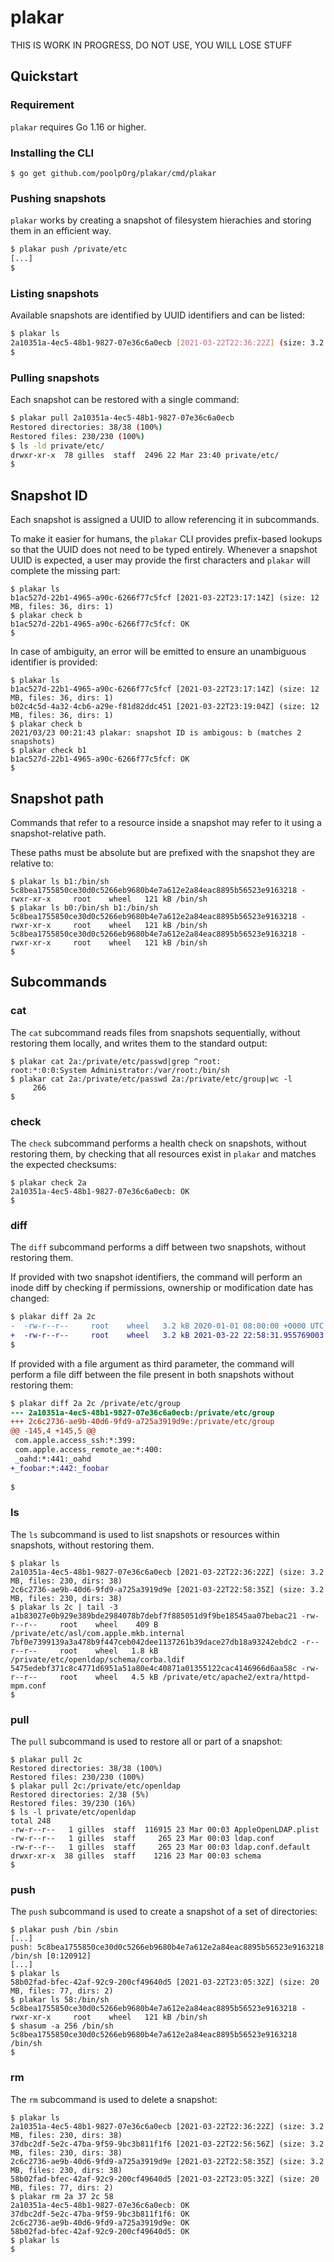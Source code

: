 # plakar

THIS IS WORK IN PROGRESS, DO NOT USE, YOU WILL LOSE STUFF


## Quickstart

### Requirement

`plakar` requires Go 1.16 or higher.


### Installing the CLI

```
$ go get github.com/poolpOrg/plakar/cmd/plakar
```


### Pushing snapshots

`plakar` works by creating a snapshot of filesystem hierachies and storing them in an efficient way.

```sh
$ plakar push /private/etc
[...]
$
```


### Listing snapshots

Available snapshots are identified by UUID identifiers and can be listed:

```sh
$ plakar ls
2a10351a-4ec5-48b1-9827-07e36c6a0ecb [2021-03-22T22:36:22Z] (size: 3.2 MB, files: 230, dirs: 38)
$
```

### Pulling snapshots

Each snapshot can be restored with a single command:

```sh
$ plakar pull 2a10351a-4ec5-48b1-9827-07e36c6a0ecb
Restored directories: 38/38 (100%)
Restored files: 230/230 (100%)
$ ls -ld private/etc/
drwxr-xr-x  78 gilles  staff  2496 22 Mar 23:40 private/etc/
$
```


## Snapshot ID

Each snapshot is assigned a UUID to allow referencing it in subcommands.

To make it easier for humans,
the `plakar` CLI provides prefix-based lookups so that the UUID does not need to be typed entirely.
Whenever a snapshot UUID is expected,
a user may provide the first characters and `plakar` will complete the missing part:

```
$ plakar ls
b1ac527d-22b1-4965-a90c-6266f77c5fcf [2021-03-22T23:17:14Z] (size: 12 MB, files: 36, dirs: 1)
$ plakar check b
b1ac527d-22b1-4965-a90c-6266f77c5fcf: OK 
$
```

In case of ambiguity,
an error will be emitted to ensure an unambiguous identifier is provided:

```
$ plakar ls
b1ac527d-22b1-4965-a90c-6266f77c5fcf [2021-03-22T23:17:14Z] (size: 12 MB, files: 36, dirs: 1)
b02c4c5d-4a32-4cb6-a29e-f81d82ddc451 [2021-03-22T23:19:04Z] (size: 12 MB, files: 36, dirs: 1)
$ plakar check b 
2021/03/23 00:21:43 plakar: snapshot ID is ambigous: b (matches 2 snapshots)
$ plakar check b1
b1ac527d-22b1-4965-a90c-6266f77c5fcf: OK           
$ 
```

## Snapshot path

Commands that refer to a resource inside a snapshot may refer to it using a snapshot-relative path.

These paths must be absolute but are prefixed with the snapshot they are relative to:

```
$ plakar ls b1:/bin/sh
5c8bea1755850ce30d0c5266eb9680b4e7a612e2a84eac8895b56523e9163218 -rwxr-xr-x     root    wheel   121 kB /bin/sh
$ plakar ls b0:/bin/sh b1:/bin/sh
5c8bea1755850ce30d0c5266eb9680b4e7a612e2a84eac8895b56523e9163218 -rwxr-xr-x     root    wheel   121 kB /bin/sh
5c8bea1755850ce30d0c5266eb9680b4e7a612e2a84eac8895b56523e9163218 -rwxr-xr-x     root    wheel   121 kB /bin/sh
$
```


## Subcommands

### cat

The `cat` subcommand reads files from snapshots sequentially,
without restoring them locally,
and writes them to the standard output:

```
$ plakar cat 2a:/private/etc/passwd|grep ^root:
root:*:0:0:System Administrator:/var/root:/bin/sh
$ plakar cat 2a:/private/etc/passwd 2a:/private/etc/group|wc -l
     266
$
```

### check

The `check` subcommand performs a health check on snapshots,
without restoring them,
by checking that all resources exist in `plakar` and matches the expected checksums:

```
$ plakar check 2a
2a10351a-4ec5-48b1-9827-07e36c6a0ecb: OK           
$
```

### diff

The `diff` subcommand performs a diff between two snapshots,
without restoring them.

If provided with two snapshot identifiers,
the command will perform an inode diff by checking if permissions, ownership or modification date has changed:
```diff
$ plakar diff 2a 2c
-  -rw-r--r--     root    wheel   3.2 kB 2020-01-01 08:00:00 +0000 UTC /private/etc/group
+  -rw-r--r--     root    wheel   3.2 kB 2021-03-22 22:58:31.955769003 +0000 UTC /private/etc/group
$
```

If provided with a file argument as third parameter,
the command will perform a file diff between the file present in both snapshots without restoring them:
```diff
$ plakar diff 2a 2c /private/etc/group
--- 2a10351a-4ec5-48b1-9827-07e36c6a0ecb:/private/etc/group
+++ 2c6c2736-ae9b-40d6-9fd9-a725a3919d9e:/private/etc/group
@@ -145,4 +145,5 @@
 com.apple.access_ssh:*:399:
 com.apple.access_remote_ae:*:400:
 _oahd:*:441:_oahd
+_foobar:*:442:_foobar
 
$
```

### ls

The `ls` subcommand is used to list snapshots or resources within snapshots,
without restoring them.

```
$ plakar ls
2a10351a-4ec5-48b1-9827-07e36c6a0ecb [2021-03-22T22:36:22Z] (size: 3.2 MB, files: 230, dirs: 38)
2c6c2736-ae9b-40d6-9fd9-a725a3919d9e [2021-03-22T22:58:35Z] (size: 3.2 MB, files: 230, dirs: 38)
$ plakar ls 2c | tail -3 
a1b83027e0b929e389bde2984078b7debf7f885051d9f9be18545aa07bebac21 -rw-r--r--     root    wheel    409 B /private/etc/asl/com.apple.mkb.internal
7bf0e7399139a3a478b9f447ceb042dee1137261b39dace27db18a93242ebdc2 -r--r--r--     root    wheel   1.8 kB /private/etc/openldap/schema/corba.ldif
5475edebf371c8c4771d6951a51a80e4c40871a01355122cac4146966d6aa58c -rw-r--r--     root    wheel   4.5 kB /private/etc/apache2/extra/httpd-mpm.conf
$
```

### pull

The `pull` subcommand is used to restore all or part of a snapshot:

```
$ plakar pull 2c
Restored directories: 38/38 (100%)
Restored files: 230/230 (100%)
$ plakar pull 2c:/private/etc/openldap
Restored directories: 2/38 (5%)
Restored files: 39/230 (16%)
$ ls -l private/etc/openldap 
total 248
-rw-r--r--   1 gilles  staff  116915 23 Mar 00:03 AppleOpenLDAP.plist
-rw-r--r--   1 gilles  staff     265 23 Mar 00:03 ldap.conf
-rw-r--r--   1 gilles  staff     265 23 Mar 00:03 ldap.conf.default
drwxr-xr-x  38 gilles  staff    1216 23 Mar 00:03 schema
$
```

### push

The `push` subcommand is used to create a snapshot of a set of directories:

```
$ plakar push /bin /sbin
[...]
push: 5c8bea1755850ce30d0c5266eb9680b4e7a612e2a84eac8895b56523e9163218 /bin/sh [0:120912]
[...]
$ plakar ls
58b02fad-bfec-42af-92c9-200cf49640d5 [2021-03-22T23:05:32Z] (size: 20 MB, files: 77, dirs: 2)
$ plakar ls 58:/bin/sh  
5c8bea1755850ce30d0c5266eb9680b4e7a612e2a84eac8895b56523e9163218 -rwxr-xr-x     root    wheel   121 kB /bin/sh
$ shasum -a 256 /bin/sh
5c8bea1755850ce30d0c5266eb9680b4e7a612e2a84eac8895b56523e9163218  /bin/sh
$
```

### rm

The `rm` subcommand is used to delete a snapshot:

```
$ plakar ls
2a10351a-4ec5-48b1-9827-07e36c6a0ecb [2021-03-22T22:36:22Z] (size: 3.2 MB, files: 230, dirs: 38)
37dbc2df-5e2c-47ba-9f59-9bc3b811f1f6 [2021-03-22T22:56:56Z] (size: 3.2 MB, files: 230, dirs: 38)
2c6c2736-ae9b-40d6-9fd9-a725a3919d9e [2021-03-22T22:58:35Z] (size: 3.2 MB, files: 230, dirs: 38)
58b02fad-bfec-42af-92c9-200cf49640d5 [2021-03-22T23:05:32Z] (size: 20 MB, files: 77, dirs: 2)
$ plakar rm 2a 37 2c 58
2a10351a-4ec5-48b1-9827-07e36c6a0ecb: OK
37dbc2df-5e2c-47ba-9f59-9bc3b811f1f6: OK
2c6c2736-ae9b-40d6-9fd9-a725a3919d9e: OK
58b02fad-bfec-42af-92c9-200cf49640d5: OK
$ plakar ls
$
```
